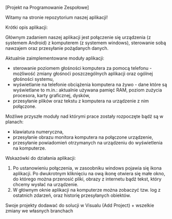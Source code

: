 [Projekt na Programowanie Zespołowe]

Witamy na stronie repozytorium naszej aplikacji! 

Krótki opis aplikacji:

Głównym zadaniem naszej aplikacji jest połączenie się urządzenia (z systemem Android) z komputerem (z systemem windows), sterowanie sobą nawzajem oraz przesyłanie pożądanych danych.


Aktualnie zaimplementowane moduły aplikacji:
- sterowanie poziomem głośności komputera za pomocą telefonu - możliwość zmiany głośnoći poszczególnych aplikacji oraz ogólnej głośności systemu,
- wyświetlanie na telefonie obciążenia komputera na żywo - dane które są wyświetlane to m.in.: aktualnie używana pamięć RAM, poziom zużycia procesora, karty graficznej, dysków,
- przesyłanie plików oraz tekstu z komputera na urządzenie z nim połączone.

Możliwe przyszłe moduły nad którymi prace zostały rozpoczęte bądź są w planach:
- klawiatura numeryczna,
- przesyłanie obrazu monitora komputera na połączone urządzenie,
- przesyłanie powiadomień otrzymanych na urządzeniu do wyświetlenia na komputerze.




Wskazówki do działania aplikacji:
1. Po ustanowieniu połączenia, w zasoobniku windows pojawia się ikona aplikacji. Po dwukrotnym kliknięciu na ową ikonę otwiera się małe okno, do którego można przenosić pliki, obrazy z internetu bądź tekst, który chcemy wysłać na urządzenie.
2. W głównym oknie aplikacji na komputerze można zobaczyć tzw. log z ostatnich zdarzeń, oraz historię przesyłanych obiektów.



Swoje projekty dodawać do solucji w Visualu (Add Project) + wszelkie zmiany we własnych branchach
